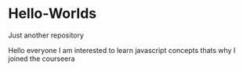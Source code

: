 # Hello-Worlds
Just another repository

Hello everyone 
I am interested to learn javascript concepts
thats why I joined the courseera

